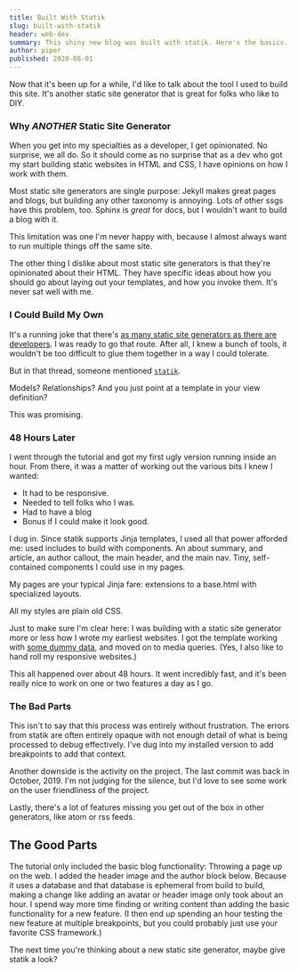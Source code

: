 ```yaml
---
title: Built With Statik
slug: built-with-statik
header: web-dev
summary: This shiny new blog was built with statik. Here's the basics.
author: piper
published: 2020-08-01
---
```


Now that it's been up for a while, I'd like to talk about the tool I used to
build this site. It's another static site generator that is great for folks who
like to DIY.

### Why _ANOTHER_ Static Site Generator

When you get into my specialties as a developer, I get opinionated. No surprise,
we all do. So it should come as no surprise that as a dev who got my start
building static websites in HTML and CSS, I have opinions on how I work with
them.

Most static site generators are single purpose: Jekyll makes great pages and
blogs, but building any other taxonomy is annoying. Lots of other ssgs have this
problem, too. Sphinx is _great_ for docs, but I wouldn't want to build a blog
with it.

This limitation was one I'm never happy with, because I almost always want to
run multiple things off the same site.

The other thing I dislike about most static site generators is that they're
opinionated about their HTML. They have specific ideas about how you should go
about laying out your templates, and how you invoke them. It's never sat well
with me.

### I Could Build My Own

It's a running joke that there's [as many static site generators as there are
developers](https://twitter.com/cfactoid/status/1245424014669090817). I was
ready to go that route. After all, I knew a bunch of tools, it wouldn't be too
difficult to glue them together in a way I could tolerate.

But in that thread, someone mentioned [`statik`](https://getstatik.com/).

Models? Relationships? And you just point at a template in your view definition?

This was promising.

### 48 Hours Later

I went through the tutorial and got my first ugly version running inside an
hour. From there, it was a matter of working out the various bits I knew I
wanted:

* It had to be responsive.
* Needed to tell folks who I was.
* Had to have a blog
* Bonus if I could make it look good.

I dug in. Since statik supports Jinja templates, I used all that power afforded
me: used includes to build with components. An about summary, and article, an
author callout, the main header, and the main nav. Tiny, self-contained
components I could use in my pages.

My pages are your typical Jinja fare: extensions to a base.html with specialized
layouts.

All my styles are plain old CSS.

Just to make sure I'm clear here: I was building with a static site generator
more or less how I wrote my earliest websites. I got the template working with
[some dummy data](https://piper.thunstrom.dev/blog/2020/05/25/debug-post/), and
moved on to media queries. (Yes, I also like to hand roll my responsive
websites.)

This all happened over about 48 hours. It went incredibly fast, and it's been
really nice to work on one or two features a day as I go.

### The Bad Parts

This isn't to say that this process was entirely without frustration. The
errors from statik are often entirely opaque with not enough detail of what is
being processed to debug effectively. I've dug into my installed version to add
breakpoints to add that context.

Another downside is the activity on the project. The last commit was back in
October, 2019. I'm not judging for the silence, but I'd love to see some work
on the user friendliness of the project.

Lastly, there's a lot of features missing you get out of the box in other
generators, like atom or rss feeds.

## The Good Parts

The tutorial only included the basic blog functionality: Throwing a page up on
the web. I added the header image and the author block below. Because it uses a
database and that database is ephemeral from build to build, making a change
like adding an avatar or header image only took about an hour. I spend way more
time finding or writing content than adding the basic functionality for a new
feature. (I then end up spending an hour testing the new feature at multiple
breakpoints, but you could probably just use your favorite CSS framework.)

The next time you're thinking about a new static site generator, maybe give
statik a look?
